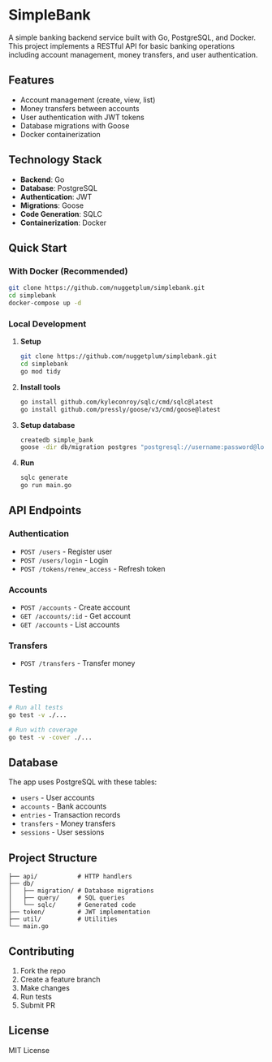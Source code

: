 # SimpleBank

A simple banking backend service built with Go, PostgreSQL, and Docker. This project implements a RESTful API for basic banking operations including account management, money transfers, and user authentication.

## Features

- Account management (create, view, list)
- Money transfers between accounts
- User authentication with JWT tokens
- Database migrations with Goose
- Docker containerization

## Technology Stack

- **Backend**: Go
- **Database**: PostgreSQL
- **Authentication**: JWT
- **Migrations**: Goose
- **Code Generation**: SQLC
- **Containerization**: Docker

## Quick Start

### With Docker (Recommended)

```bash
git clone https://github.com/nuggetplum/simplebank.git
cd simplebank
docker-compose up -d
```

### Local Development

1. **Setup**
   ```bash
   git clone https://github.com/nuggetplum/simplebank.git
   cd simplebank
   go mod tidy
   ```

2. **Install tools**
   ```bash
   go install github.com/kyleconroy/sqlc/cmd/sqlc@latest
   go install github.com/pressly/goose/v3/cmd/goose@latest
   ```

3. **Setup database**
   ```bash
   createdb simple_bank
   goose -dir db/migration postgres "postgresql://username:password@localhost:5432/simple_bank?sslmode=disable" up
   ```

4. **Run**
   ```bash
   sqlc generate
   go run main.go
   ```

## API Endpoints

### Authentication
- `POST /users` - Register user
- `POST /users/login` - Login
- `POST /tokens/renew_access` - Refresh token

### Accounts
- `POST /accounts` - Create account
- `GET /accounts/:id` - Get account
- `GET /accounts` - List accounts

### Transfers
- `POST /transfers` - Transfer money

## Testing

```bash
# Run all tests
go test -v ./...

# Run with coverage
go test -v -cover ./...
```

## Database

The app uses PostgreSQL with these tables:
- `users` - User accounts
- `accounts` - Bank accounts
- `entries` - Transaction records
- `transfers` - Money transfers
- `sessions` - User sessions

## Project Structure

```
├── api/           # HTTP handlers
├── db/
│   ├── migration/ # Database migrations
│   ├── query/     # SQL queries
│   └── sqlc/      # Generated code
├── token/         # JWT implementation
├── util/          # Utilities
└── main.go
```

## Contributing

1. Fork the repo
2. Create a feature branch
3. Make changes
4. Run tests
5. Submit PR

## License

MIT License

